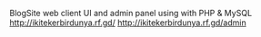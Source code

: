 BlogSite web client UI and admin panel using with PHP & MySQL
http://ikitekerbirdunya.rf.gd/
http://ikitekerbirdunya.rf.gd/admin
